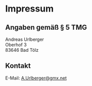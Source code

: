 # Impressum 

## Angaben gemäß § 5 TMG

Andreas Urlberger  
Oberhof 3  
83646 Bad Tölz

## Kontakt
E-Mail: A.Urlberger@gmx.net
